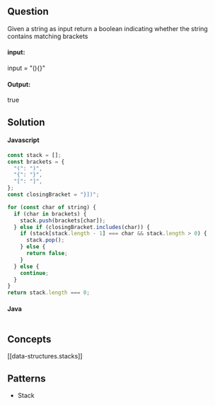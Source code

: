 
## Question

Given a string as input return a boolean indicating whether the string contains matching brackets

#### input:

input = "(){}[](<()>)"

#### Output:

true

## Solution

#### Javascript

```javascript
const stack = [];
const brackets = {
  "(": ")",
  "{": "}",
  "[": "]",
};
const closingBracket = "}])";

for (const char of string) {
  if (char in brackets) {
    stack.push(brackets[char]);
  } else if (closingBracket.includes(char)) {
    if (stack[stack.length - 1] === char && stack.length > 0) {
      stack.pop();
    } else {
      return false;
    }
  } else {
    continue;
  }
}
return stack.length === 0;
```

#### Java

```java

```

## Concepts

[[data-structures.stacks]]

## Patterns

- Stack
